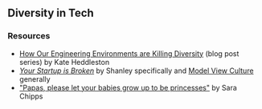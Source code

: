 ## Diversity in Tech

### Resources

* [How Our Engineering Environments are Killing Diversity](http://kateheddleston.com/blog/how-our-engineering-environments-are-killing-diversity-introduction) (blog post series) by Kate Heddleston
* [_Your Startup is Broken_](http://model-view-culture.myshopify.com/products/your-startup-is-broken) by Shanley specifically and [Model View Culture](https://modelviewculture.com/) generally
* ["Papas, please let your babies grow up to be princesses"](https://medium.com/thelist/papas-please-let-your-babies-grow-up-to-be-princesses-7dc7c2ec7cd2) by Sara Chipps